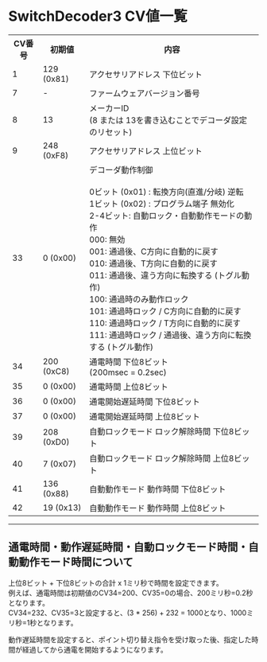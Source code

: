 # SwitchDecoder3 CV値一覧

<table>

  <tr><th>CV番号</th><th>初期値</th><th>内容</th></tr>
  <tr><td>1</td><td>129 (0x81)</td><td>アクセサリアドレス 下位ビット</td></tr>
  <tr><td>7</td><td>-</td><td>ファームウェアバージョン番号</td></tr>
  <tr><td>8</td><td>13</td><td>メーカーID<br>(8 または 13を書き込むことでデコーダ設定のリセット)</td></tr>
  <tr><td>9</td><td>248 (0xF8)</td><td>アクセサリアドレス 上位ビット</td></tr>
  <tr><td>33</td><td>0 (0x00)</td>
    <td>デコーダ動作制御
      <br>
      <br>0ビット (0x01) : 転換方向(直進/分岐) 逆転
      <br>1ビット (0x02) : プログラム端子 無効化
      <br>2-4ビット: 自動ロック・自動動作モードの動作
      <br>  000: 無効
      <br>  001: 通過後、C方向に自動的に戻す
      <br>  010: 通過後、T方向に自動的に戻す
      <br>  011: 通過後、違う方向に転換する (トグル動作)
      <br>  100: 通過時のみ動作ロック
      <br>  101: 通過時ロック / C方向に自動的に戻す
      <br>  110: 通過時ロック / T方向に自動的に戻す
      <br>  111: 通過時ロック / 通過後、違う方向に転換する (トグル動作)
      </td>
  </tr>
  <tr><td>34</td><td>200 (0xC8)</td><td>通電時間 下位8ビット<br>(200msec = 0.2sec)</td></tr>
  <tr><td>35</td><td>0 (0x00)</td><td>通電時間 上位8ビット</td></tr>
  <tr><td>36</td><td>0 (0x00)</td><td>通電開始遅延時間 下位8ビット</td></tr>
  <tr><td>37</td><td>0 (0x00)</td><td>通電開始遅延時間 上位8ビット</td></tr>
  <tr><td>39</td><td>208 (0xD0)</td><td>自動ロックモード ロック解除時間 下位8ビット</td></tr>
  <tr><td>40</td><td>7 (0x07)</td><td>自動ロックモード ロック解除時間 上位8ビット</td></tr>
  <tr><td>41</td><td>136 (0x88)</td><td>自動動作モード 動作時間 下位8ビット</td></tr>
  <tr><td>42</td><td>19 (0x13)</td><td>自動動作モード 動作時間 上位8ビット</td></tr>
</table>

---

## 通電時間・動作遅延時間・自動ロックモード時間・自動動作モード時間について

上位8ビット + 下位8ビットの合計 x 1ミリ秒で時間を設定できます。
<br>例えば、通電時間は初期値のCV34=200、CV35=0の場合、200ミリ秒=0.2秒となります。
<br>CV34=232、CV35=3と設定すると、(3 * 256) + 232 = 1000となり、1000ミリ秒=1秒となります。

動作遅延時間を設定すると、ポイント切り替え指令を受け取った後、指定した時間が経過してから通電を開始するようになります。